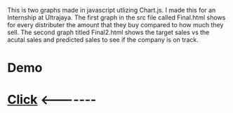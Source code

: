 This is two graphs made in javascript utlizing Chart.js. I made this for an Internship at Ultrajaya. 
The first graph in the src file called Final.html shows for every distributer the amount that they buy compared to how much they sell.
The second graph titled Final2.html shows the target sales vs the acutal sales and predicted sales to see if the company is on track.
# Demo
# [Click](https://youtu.be/p_f8KGjpZvs?si=ASXr_OA8Y4eyUTWU)  <-------
